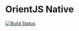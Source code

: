 # OrientJS Native

[![Build Status](https://travis-ci.org/orientechnologies/orientjs-native.svg?branch=develop)](https://travis-ci.org/orientechnologies/orientjs-native)

